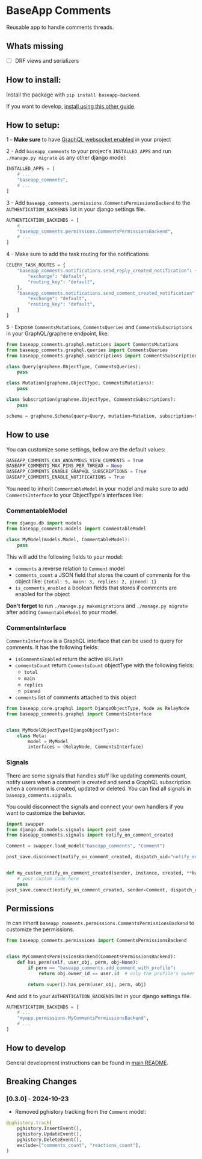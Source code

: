 # BaseApp Comments

Reusable app to handle comments threads.

## Whats missing

- [ ] DRF views and serializers

## How to install:

Install the package with `pip install baseapp-backend`.

If you want to develop, [install using this other guide](#how-to-develop).

## How to setup:

1 - **Make sure** to have [GraphQL websocket enabled](../baseapp-core/baseapp_core/graphql/README.md#enable-websockets) in your project

2 - Add `baseapp_comments` to your project's `INSTALLED_APPS` and run `./manage.py migrate` as any other django model:

```python
INSTALLED_APPS = [
    # ...
    "baseapp_comments",
    # ...
]
```

3 - Add `baseapp_comments.permissions.CommentsPermissionsBackend` to the `AUTHENTICATION_BACKENDS` list in your django settings file.

```python
AUTHENTICATION_BACKENDS = [
    # ...
    "baseapp_comments.permissions.CommentsPermissionsBackend",
    # ...
]
```

4 - Make sure to add the task routing for the notifications:

```python
CELERY_TASK_ROUTES = {
    "baseapp_comments.notifications.send_reply_created_notification": {
        "exchange": "default",
        "routing_key": "default",
    },
    "baseapp_comments.notifications.send_comment_created_notification": {
        "exchange": "default",
        "routing_key": "default",
    }
}
```

5 - Expose `CommentsMutations`, `CommentsQueries` and `CommentsSubscriptions` in your GraphQL/graphene endpoint, like:

```python
from baseapp_comments.graphql.mutations import CommentsMutations
from baseapp_comments.graphql.queries import CommentsQueries
from baseapp_comments.graphql.subscriptions import CommentsSubscriptions

class Query(graphene.ObjectType, CommentsQueries):
    pass

class Mutation(graphene.ObjectType, CommentsMutations):
    pass

class Subscription(graphene.ObjectType, CommentsSubscriptions):
    pass

schema = graphene.Schema(query=Query, mutation=Mutation, subscription=Subscription)
```

## How to use

You can customize some settings, bellow are the default values:

```python
BASEAPP_COMMENTS_CAN_ANONYMOUS_VIEW_COMMENTS = True
BASEAPP_COMMENTS_MAX_PINS_PER_THREAD = None
BASEAPP_COMMENTS_ENABLE_GRAPHQL_SUBSCRIPTIONS = True
BASEAPP_COMMENTS_ENABLE_NOTIFICATIONS = True
```

You need to inherit `CommentableModel` in your model and make sure to add `CommentsInterface` to your ObjectType's interfaces like:

### CommentableModel

```python
from django.db import models
from baseapp_comments.models import CommentableModel

class MyModel(models.Model, CommentableModel):
    pass
```

This will add the following fields to your model:

- `comments` a reverse relation to `Comment` model
- `comments_count` a JSON field that stores the count of comments for the object like: `{total: 5, main: 3, replies: 2, pinned: 1}`
- `is_comments_enabled` a boolean fields that stores if comments are enabled for the object

**Don't forget** to run `./manage.py makemigrations` and `./manage.py migrate` after adding `CommentableModel` to your model.

### CommentsInterface

`CommentsInterface` is a GraphQL interface that can be used to query for comments. It has the following fields:

- `isCommentsEnabled` return the active `URLPath`
- `commentsCount` return `CommentsCount` objectType with the following fields:
    - `total`
    - `main`
    - `replies`
    - `pinned`
- `comments` list of comments attached to this object

```python
from baseapp_core.graphql import DjangoObjectType, Node as RelayNode
from baseapp_comments.graphql import CommentsInterface


class MyModelObjectType(DjangoObjectType):
    class Meta:
        model = MyModel
        interfaces = (RelayNode, CommentsInterface)

```

### Signals

There are some signals that handles stuff like updating comments count, notify users when a comment is created and send a GraphQL subscription when a comment is created, updated or deleted. You can find all signals in `baseapp_comments.signals`.

You could disconnect the signals and connect your own handlers if you want to customize the behavior.

```python
import swapper
from django.db.models.signals import post_save
from baseapp_comments.signals import notify_on_comment_created

Comment = swapper.load_model("baseapp_comments", "Comment")

post_save.disconnect(notify_on_comment_created, dispatch_uid="notify_on_comment_created")


def my_custom_notify_on_comment_created(sender, instance, created, **kwargs):
    # your custom code here
    pass
post_save.connect(notify_on_comment_created, sender=Comment, dispatch_uid="notify_on_comment_created")
```

## Permissions

In can inherit `baseapp_comments.permissions.CommentsPermissionsBackend` to customize the permissions.

```python
from baseapp_comments.permissions import CommentsPermissionsBackend


class MyCommentsPermissionsBackend(CommentsPermissionsBackend):
    def has_perm(self, user_obj, perm, obj=None):
        if perm == "baseapp_comments.add_comment_with_profile":
            return obj.owner_id == user.id  # only the profile's owner can use

        return super().has_perm(user_obj, perm, obj)
```

And add it to your `AUTHENTICATION_BACKENDS` list in your django settings file.

```python
AUTHENTICATION_BACKENDS = [
    # ...
    "myapp.permissions.MyCommentsPermissionsBackend",
    # ...
]

```

## How to develop

General development instructions can be found in [main README](..#how-to-develop).


## Breaking Changes
### [0.3.0] - 2024-10-23
- Removed pghistory tracking from the `Comment` model:

```python
@pghistory.track(
    pghistory.InsertEvent(),
    pghistory.UpdateEvent(),
    pghistory.DeleteEvent(),
    exclude=["comments_count", "reactions_count"],
)

```
